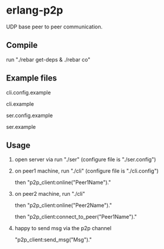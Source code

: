 erlang-p2p
==========

UDP base peer to peer communication.

## Compile

   run "./rebar get-deps & ./rebar co"

## Example files

   cli.config.example

   cli.example

   ser.config.example

   ser.example

## Usage

   1) open server via run "./ser" (configure file is "./ser.config")

   2) on peer1 machine, run "./cli" (configure file is "./cli.config")

      then "p2p_client:online("Peer1Name")."
      
   3) on peer2 machine, run "./cli"

      then "p2p_client:online("Peer2Name")."

      then "p2p_client:connect_to_peer("Peer1Name")."

   4) happy to send msg via the p2p channel

      "p2p_client:send_msg("Msg")."
